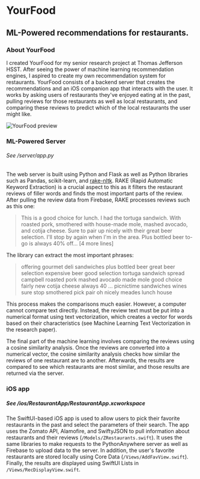 # YourFood

## ML-Powered recommendations for restaurants.

### About YourFood

I created YourFood for my senior research project at Thomas Jefferson HSST. After seeing the power of machine learning recommendation engines, I aspired to create my own recommendation system for restaurants. YourFood consists of a backend server that creates the recommendations and an iOS companion app that interacts with the user. It works by asking users of restaurants they've enjoyed eating at in the past, pulling reviews for those restaurants as well as local restaurants, and comparing these reviews to predict which of the local restaurants the user might like.

![YourFood preview](https://pranavwadhwa.com/assets/screenshots/yourfood.png)

### ML-Powered Server

###### See /server/app.py

The web server is built using Python and Flask as well as Python libraries such as Pandas, scikit-learn, and [rake-nltk](https://pypi.org/project/rake-nltk/). RAKE (Rapid Automatic Keyword Extraction) is a crucial aspect to this as it filters the restaurant reviews of filler words and finds the most important parts of the review. After pulling the review data from Firebase, RAKE processes reviews such as this one:

> This is a good choice for lunch. I had the tortuga sandwich. With roasted pork, smothered with house-made mole, mashed avocado, and cotija cheese. Sure to pair up nicely with their great beer selection. I'll stop by again when I'm in the area. Plus bottled beer to-go is always 40% off... [4 more lines]

The library can extract the most important phrases:

> offering gourmet deli sandwiches plus bottled beer great beer selection expensive beer good selection tortuga sandwich spread campbell roasted pork mashed avocado made mole good choice fairly new cotija cheese always 40 ... picnictime sandwiches wines sure stop smothered pick pair oh nicely meades lunch house

This process makes the comparisons much easier. However, a computer cannot compare text directly. Instead, the review text must be put into a numerical format using text vectorization, which creates a vector for words based on their characteristics (see Machine Learning Text Vectorization in the research paper). 

The final part of the machine learning involves comparing the reviews using a cosine similarity analysis. Once the reviews are converted into a numerical vector, the cosine similarity analysis checks how similar the reviews of one restaurant are to another. Afterwards, the results are compared to see which restaurants are most similar, and those results are returned via the server.

### iOS app

##### See /ios/RestaurantApp/RestaurantApp.xcworkspace

The SwiftUI-based iOS app is used to allow users to pick their favorite restaurants in the past and select the parameters of their search. The app uses the Zomato API, Alamofire, and SwiftyJSON to pull information about restaurants and their reviews (`/Models/ZRestaurants.swift`). It uses the same libraries to make requests to the PythonAnywhere server as well as Firebase to upload data to the server. In addition, the user's favorite restaurants are stored locally using Core Data (`/Views/AddFavView.swift`). Finally, the results are displayed using SwiftUI Lists in `/Views/RecDisplayView.swift`.
